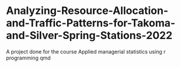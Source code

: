 # Analyzing-Resource-Allocation-and-Traffic-Patterns-for-Takoma-and-Silver-Spring-Stations-2022
A project done for the course Applied managerial statistics using r programming qmd
